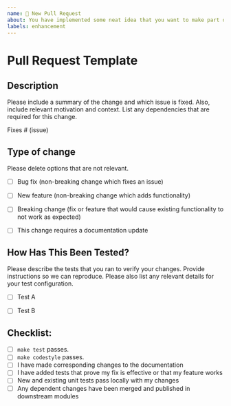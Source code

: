 ```yaml
---
name: 🎉 New Pull Request
about: You have implemented some neat idea that you want to make part of CSV Blueprint?
labels: enhancement
---
```


# Pull Request Template

## Description

Please include a summary of the change and which issue is fixed.
Also, include relevant motivation and context. List any dependencies that are required for this change.

Fixes # (issue)

## Type of change

Please delete options that are not relevant.

- [ ] Bug fix (non-breaking change which fixes an issue)
- [ ] New feature (non-breaking change which adds functionality)
- [ ] Breaking change (fix or feature that would cause existing functionality to not work as expected)
- [ ] This change requires a documentation update


## How Has This Been Tested?

Please describe the tests that you ran to verify your changes.
Provide instructions so we can reproduce. Please also list any relevant details for your test configuration.

- [ ] Test A
- [ ] Test B


## Checklist:

- [ ] `make test` passes.
- [ ] `make codestyle` passes.
- [ ] I have made corresponding changes to the documentation
- [ ] I have added tests that prove my fix is effective or that my feature works
- [ ] New and existing unit tests pass locally with my changes
- [ ] Any dependent changes have been merged and published in downstream modules

